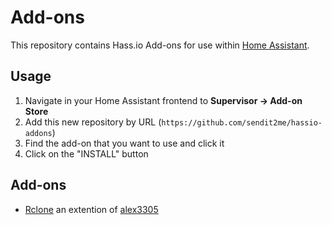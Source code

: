 # Add-ons

This repository contains Hass.io Add-ons for use within [Home Assistant](https://www.home-assistant.io/hassio/). 

## Usage

1. Navigate in your Home Assistant frontend to __Supervisor -> Add-on Store__
2. Add this new repository by URL (`https://github.com/sendit2me/hassio-addons`)
3. Find the add-on that you want to use and click it
4. Click on the "INSTALL" button

## Add-ons

* [Rclone](rclone/README.md) an extention of [alex3305]('https://github.com/alex3305/hassio-addons/blob/master/rclone/README.md')
